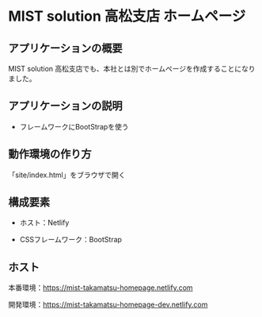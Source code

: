 # MIST solution 高松支店 ホームページ

## アプリケーションの概要

MIST solution 高松支店でも、本社とは別でホームページを作成することになりました。

## アプリケーションの説明

- フレームワークにBootStrapを使う

## 動作環境の作り方

「site/index.html」をブラウザで開く

## 構成要素

- ホスト：Netlify

- CSSフレームワーク：BootStrap

## ホスト

本番環境：<https://mist-takamatsu-homepage.netlify.com>

開発環境：<https://mist-takamatsu-homepage-dev.netlify.com>
